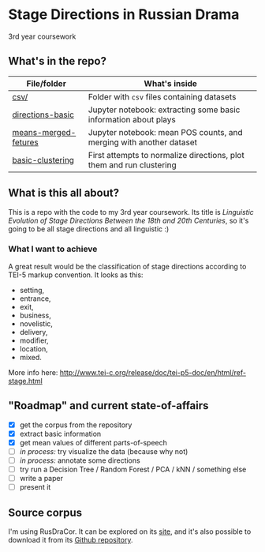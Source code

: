 # Stage Directions in Russian Drama
3rd year coursework

## What's in the repo?

| File/folder      | What's inside |
| ------------- | ------------- |
| [csv/](./csv) | Folder with `csv` files containing datasets |
| [directions-basic](./directions-basic.ipynb)|  Jupyter notebook: extracting some basic information about plays|
| [means-merged-fetures](./means-merged-fetures.ipynb)| Jupyter notebook: mean POS counts, and merging with another dataset |
|[basic-clustering](./basic-clustering.ipynb)|First attempts to normalize directions, plot them and run clustering|



## What is this all about?
This is a repo with the code to my 3rd year coursework. Its title is _Linguistic Evolution of Stage Directions Between the 18th and 20th Centuries_, so it's going to be all stage directions and all linguistic :)

### What I want to achieve
A great result would be the classification of stage directions according to TEI-5 markup convention. It looks as this:

* setting,
* entrance,
* exit,
* business,
* novelistic,
* delivery,
* modifier,
* location,
* mixed.

More info here: http://www.tei-c.org/release/doc/tei-p5-doc/en/html/ref-stage.html

## "Roadmap" and current state-of-affairs
- [x] get the corpus from the repository
- [x] extract basic information
- [x] get mean values of different parts-of-speech
- [ ] _in process:_ try visualize the data (because why not)
- [ ] _in process:_ annotate some directions
- [ ] try run a Decision Tree / Random Forest / PCA / kNN / something else
- [ ] write a paper
- [ ] present it

## Source corpus
I'm using RusDraCor. It can be explored on its [site](https://dracor.org/rus), and it's also possible to download it from its [Github repository](https://github.com/dracor-org/rusdracor).
